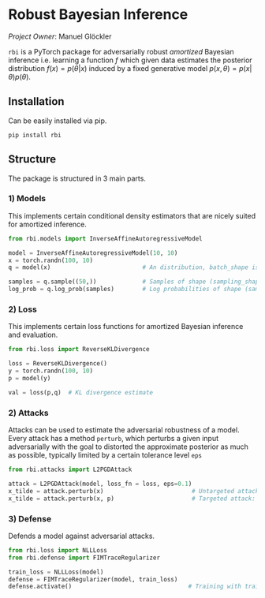 

# Robust Bayesian Inference

_Project Owner_: Manuel Glöckler

`rbi` is a PyTorch package for adversarially robust *amortized* Bayesian inference i.e. learning a function $f$ which given data estimates the posterior distribution $f(x) = p(\theta| x)$ induced by a fixed generative model $p(x, \theta) = p(x|\theta) p(\theta)$. 

## Installation

Can be easily installed via pip.

```commandline
pip install rbi
```

## Structure

The package is structured in 3 main parts.

### 1) Models

This implements certain conditional density estimators that are nicely suited for amortized inference.

```python
from rbi.models import InverseAffineAutoregressiveModel

model = InverseAffineAutoregressiveModel(10, 10)
x = torch.randn(100, 10)
q = model(x)                          # An distribution, batch_shape is 100 event_dim is 10

samples = q.sample((50,))             # Samples of shape (sampling_shape, batch_shape, event_dim)
log_prob = q.log_prob(samples)        # Log probabilities of shape (sampling_shape, batch_shape)
```

### 2) Loss

This implements certain loss functions for amortized Bayesian inference and evaluation.

```python
from rbi.loss import ReverseKLDivergence

loss = ReverseKLDivergence()
y = torch.randn(100, 10)
p = model(y)

val = loss(p,q)  # KL divergence estimate
```

### 2) Attacks

Attacks can be used to estimate the adversarial robustness of a model. Every attack has a method `perturb`, which perturbs a given input adversarially with the goal to distorted the approximate posterior as much as possible, typically limited by a certain tolerance level `eps`

```python
from rbi.attacks import L2PGDAttack

attack = L2PGDAttack(model, loss_fn = loss, eps=0.1)
x_tilde = attack.perturb(x)                         # Untargeted attack: maximizes D_KL(q(t|x) || q(t|x_tilde))
x_tilde = attack.perturb(x, p)                      # Targeted attack: minimizes D_KL( p || q(t|x_tilde))
```

### 3) Defense

Defends a model against adversarial attacks.

```python
from rbi.loss import NLLLoss
from rbi.defense import FIMTraceRegularizer

train_loss = NLLLoss(model)
defense = FIMTraceRegularizer(model, train_loss)
defense.activate()                                 # Training with train_loss now regularized.
```
